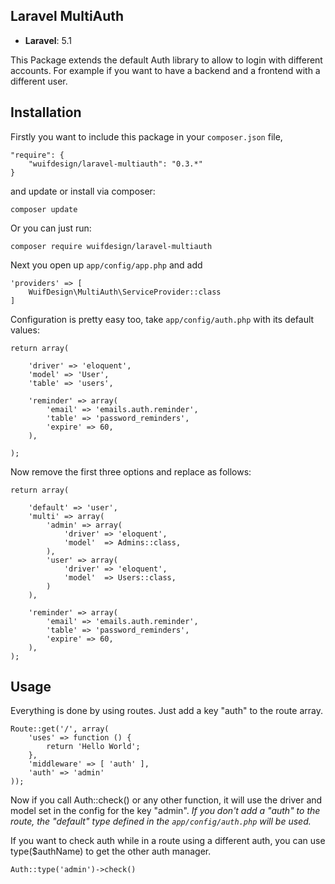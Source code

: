 ## Laravel MultiAuth

- **Laravel**: 5.1

This Package extends the default Auth library to allow to login with different accounts.
For example if you want to have a backend and a frontend with a different user.

## Installation ##

Firstly you want to include this package in your `composer.json` file,

    "require": {
        "wuifdesign/laravel-multiauth": "0.3.*"
    }

and update or install via composer:

    composer update

Or you can just run:

    composer require wuifdesign/laravel-multiauth

Next you open up `app/config/app.php` and add

    'providers' => [
        WuifDesign\MultiAuth\ServiceProvider::class
    ]

Configuration is pretty easy too, take `app/config/auth.php` with its default values:

    return array(

        'driver' => 'eloquent',
        'model' => 'User',
        'table' => 'users',

        'reminder' => array(
            'email' => 'emails.auth.reminder',
            'table' => 'password_reminders',
            'expire' => 60,
        ),

    );

Now remove the first three options and replace as follows:

    return array(

        'default' => 'user',
        'multi' => array(
            'admin' => array(
                'driver' => 'eloquent',
                'model'  => Admins::class,
            ),
            'user' => array(
                'driver' => 'eloquent',
                'model'  => Users::class,
            )
        ),

        'reminder' => array(
            'email' => 'emails.auth.reminder',
            'table' => 'password_reminders',
            'expire' => 60,
        ),
    );

## Usage ##

Everything is done by using routes. Just add a key "auth" to the route array.

    Route::get('/', array(
        'uses' => function () {
            return 'Hello World';
        },
        'middleware' => [ 'auth' ],
        'auth' => 'admin'
    ));

Now if you call Auth::check() or any other function, it will use the driver and model set in the config for the key "admin".
*If you don't add a "auth" to the route, the "default" type defined in the `app/config/auth.php` will be used.*

If you want to check auth while in a route using a different auth, you can use type($authName) to get the other auth manager.

    Auth::type('admin')->check()